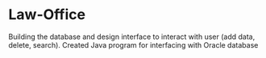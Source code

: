 # Law-Office
Building the database and design interface to interact with user (add data, delete, search). Created Java program for interfacing with Oracle database

